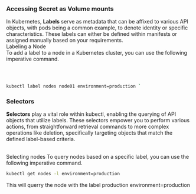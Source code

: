 ### Accessing Secret as Volume mounts


 In Kubernetes, **Labels** serve as metadata that can be affixed to various API objects, with pods being a common example, to denote identity or specific characteristics. These labels can either be defined within manifests or assigned manually based on your requirements. 
<br>
Labeling a Node
<br>
To add a label to a node in a Kubernetes cluster, you can use the following imperative command.

<br>

```bash

kubectl label nodes node01 environment=production `

```

### Selectors
**Selectors** play a vital role within kubectl, enabling the querying of API objects that utilize labels. These selectors empower you to perform various actions, from straightforward retrieval commands to more complex operations like deletion, specifically targeting objects that match the defined label-based criteria.

<br>
Selecting nodes
To query nodes based on a specific label, you can use the following imperative command. 

```bash
kubectl get nodes -l environment=production
```
This will querry the node with the label production environment=production